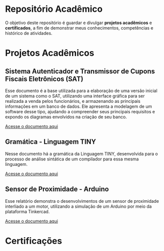 # Repositório Acadêmico

O objetivo deste repositório é guardar e divulgar **projetos acadêmicos** e **certificados**, a fim de demonstrar meus conhecimentos, competências e histórico de atividades.

# Projetos Acadêmicos

## Sistema Autenticador e Transmissor de Cupons Fiscais Eletrônicos (SAT)

Esse documento é a base utilizada para a elaboração de uma versão inicial de um sistema como o SAT, utilizando uma interface gráfica para ser realizada a venda pelos funcionários, e armazenando as principais informações em um banco de dados. Ele apresenta a modelagem de um software desse tipo, ajudando a compreender seus principais requisitos e expondo os diagramas envolvidos na criação de seu banco.

[Acesse o documento aqui](projetos/SAT.pdf)

## Gramática - Linguagem TINY

Nesse documento há a gramática da Linguagem TINY, desenvolvida para o processo de análise sintática de um compilador para essa mesma linguagem.

[Acesse o documento aqui](projetos/Gramatica_TINY.pdf)

## Sensor de Proximidade - Arduino

Esse relatório demonstra o desenvolvimentos de um sensor de proximidade interliado a um motor, utilizando a simulação de um Arduino por meio da plataforma Tinkercad.

[Acesse o documento aqui](projetos/Sensor_proximidade.pdf)

# Certificações